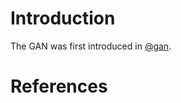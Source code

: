 # Introduction

The GAN was first introduced in [@gan].

# References

[@gan]: https://papers.nips.cc/paper/5423-generative-adversarial-nets
[@gan2]: https://papers.nips.cc/paper/5423-generative-adversarial-nets
